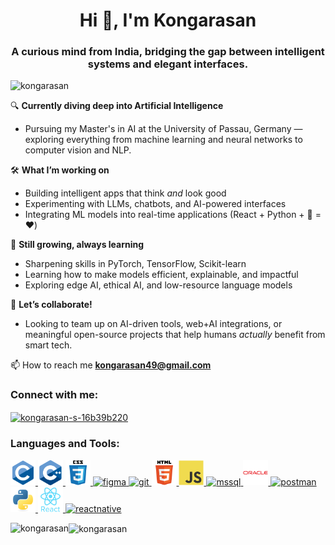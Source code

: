 <h1 align="center">Hi 👋, I'm Kongarasan</h1>
<h3 align="center">A curious mind from India, bridging the gap between intelligent systems and elegant interfaces.</h3>

<p align="left"> <img src="https://komarev.com/ghpvc/?username=kongarasan&label=Profile%20views&color=0e75b6&style=flat" alt="kongarasan" /> </p>



🔍 **Currently diving deep into Artificial Intelligence**  
 - Pursuing my Master's in AI at the University of Passau, Germany — exploring everything from machine learning and neural networks to computer vision and NLP.

🛠️ **What I’m working on**  
- Building intelligent apps that think *and* look good  
- Experimenting with LLMs, chatbots, and AI-powered interfaces  
- Integrating ML models into real-time applications (React + Python + 🤖 = ❤️)

🌱 **Still growing, always learning**  
- Sharpening skills in PyTorch, TensorFlow, Scikit-learn  
- Learning how to make models efficient, explainable, and impactful  
- Exploring edge AI, ethical AI, and low-resource language models

👯 **Let’s collaborate!**  
- Looking to team up on AI-driven tools, web+AI integrations, or meaningful open-source projects that help humans *actually* benefit from smart tech.

📫 How to reach me **kongarasan49@gmail.com**

<h3 align="left">Connect with me:</h3>
<p align="left">
<a href="https://www.linkedin.com/in/kongarasan-sathiya-moorthy-16b39b220/" target="blank"><img align="center" src="https://raw.githubusercontent.com/rahuldkjain/github-profile-readme-generator/master/src/images/icons/Social/linked-in-alt.svg" alt="kongarasan-s-16b39b220" height="30" width="40" /></a>
</p>

<h3 align="left">Languages and Tools:</h3>
<p align="left"> <a href="https://www.cprogramming.com/" target="_blank" rel="noreferrer"> <img src="https://raw.githubusercontent.com/devicons/devicon/master/icons/c/c-original.svg" alt="c" width="40" height="40"/> </a> <a href="https://www.w3schools.com/cpp/" target="_blank" rel="noreferrer"> <img src="https://raw.githubusercontent.com/devicons/devicon/master/icons/cplusplus/cplusplus-original.svg" alt="cplusplus" width="40" height="40"/> </a> <a href="https://www.w3schools.com/css/" target="_blank" rel="noreferrer"> <img src="https://raw.githubusercontent.com/devicons/devicon/master/icons/css3/css3-original-wordmark.svg" alt="css3" width="40" height="40"/> </a> <a href="https://www.figma.com/" target="_blank" rel="noreferrer"> <img src="https://www.vectorlogo.zone/logos/figma/figma-icon.svg" alt="figma" width="40" height="40"/> </a> <a href="https://git-scm.com/" target="_blank" rel="noreferrer"> <img src="https://www.vectorlogo.zone/logos/git-scm/git-scm-icon.svg" alt="git" width="40" height="40"/> </a> <a href="https://www.w3.org/html/" target="_blank" rel="noreferrer"> <img src="https://raw.githubusercontent.com/devicons/devicon/master/icons/html5/html5-original-wordmark.svg" alt="html5" width="40" height="40"/> </a> <a href="https://developer.mozilla.org/en-US/docs/Web/JavaScript" target="_blank" rel="noreferrer"> <img src="https://raw.githubusercontent.com/devicons/devicon/master/icons/javascript/javascript-original.svg" alt="javascript" width="40" height="40"/> </a> <a href="https://www.microsoft.com/en-us/sql-server" target="_blank" rel="noreferrer"> <img src="https://www.svgrepo.com/show/303229/microsoft-sql-server-logo.svg" alt="mssql" width="40" height="40"/> </a> <a href="https://www.oracle.com/" target="_blank" rel="noreferrer"> <img src="https://raw.githubusercontent.com/devicons/devicon/master/icons/oracle/oracle-original.svg" alt="oracle" width="40" height="40"/> </a> <a href="https://postman.com" target="_blank" rel="noreferrer"> <img src="https://www.vectorlogo.zone/logos/getpostman/getpostman-icon.svg" alt="postman" width="40" height="40"/> </a> <a href="https://www.python.org" target="_blank" rel="noreferrer"> <img src="https://raw.githubusercontent.com/devicons/devicon/master/icons/python/python-original.svg" alt="python" width="40" height="40"/> </a> <a href="https://reactjs.org/" target="_blank" rel="noreferrer"> <img src="https://raw.githubusercontent.com/devicons/devicon/master/icons/react/react-original-wordmark.svg" alt="react" width="40" height="40"/> </a> <a href="https://reactnative.dev/" target="_blank" rel="noreferrer"> <img src="https://reactnative.dev/img/header_logo.svg" alt="reactnative" width="40" height="40"/> </a> </p>

<p><img align="left" src="https://github-readme-stats.vercel.app/api/top-langs?username=kongarasan&show_icons=true&locale=en&layout=compact" alt="kongarasan" /></p>



<p><img align="center" src="https://github-readme-streak-stats.herokuapp.com/?user=kongarasan&" alt="kongarasan" /></p>
